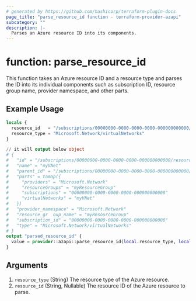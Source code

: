 ```yaml
---
# generated by https://github.com/hashicorp/terraform-plugin-docs
page_title: "parse_resource_id function - terraform-provider-azapi"
subcategory: ""
description: |-
  Parses an Azure resource ID into its components.
---
```


# function: parse_resource_id

This function takes an Azure resource ID and a resource type and parses the ID into its individual components such as subscription ID, resource group name, provider namespace, and other parts.

## Example Usage

```terraform
locals {
  resource_id   = "/subscriptions/00000000-0000-0000-0000-000000000000/resourceGroups/myResourceGroup/providers/Microsoft.Network/virtualNetworks/myVNet"
  resource_type = "Microsoft.Network/virtualNetworks"
}

// it will output below object
# {
#   "id" = "/subscriptions/00000000-0000-0000-0000-000000000000/resourceGroups/myResourceGroup/providers/Microsoft.Network/virtualNetworks/myVNet"
#   "name" = "myVNet"
#   "parent_id" = "/subscriptions/00000000-0000-0000-0000-000000000000/resourceGroups/myResourceGroup"
#   "parts" = tomap({
#     "providers" = "Microsoft.Network"
#     "resourceGroups" = "myResourceGroup"
#     "subscriptions" = "00000000-0000-0000-0000-000000000000"
#     "virtualNetworks" = "myVNet"
#   })
#   "provider_namespace" = "Microsoft.Network"
#   "resource_gr  oup_name" = "myResourceGroup"
#   "subscription_id" = "00000000-0000-0000-0000-000000000000"
#   "type" = "Microsoft.Network/virtualNetworks"
# }
output "parsed_resource_id" {
  value = provider::azapi::parse_resource_id(local.resource_type, local.resource_id)
}
```

## Arguments

<!-- arguments generated by tfplugindocs -->
1. `resource_type` (String) The resource type of the Azure resource.
1. `resource_id` (String, Nullable) The resource ID of the Azure resource to parse.

